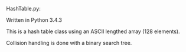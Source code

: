 HashTable.py:

Written in Python 3.4.3

This is a hash table class using an ASCII lengthed array (128 elements).

Collision handling is done with a binary search tree.
